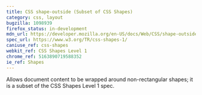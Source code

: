 ```yaml
---
title: CSS shape-outside (Subset of CSS Shapes)
category: css, layout
bugzilla: 1098939
firefox_status: in-development
mdn_url: https://developer.mozilla.org/en-US/docs/Web/CSS/shape-outside
spec_url: https://www.w3.org/TR/css-shapes-1/
caniuse_ref: css-shapes
webkit_ref: CSS Shapes Level 1
chrome_ref: 5163890719588352
ie_ref: Shapes
---
```


Allows document content to be wrapped around non-rectangular shapes; it is a subset of the CSS Shapes Level 1 spec.
